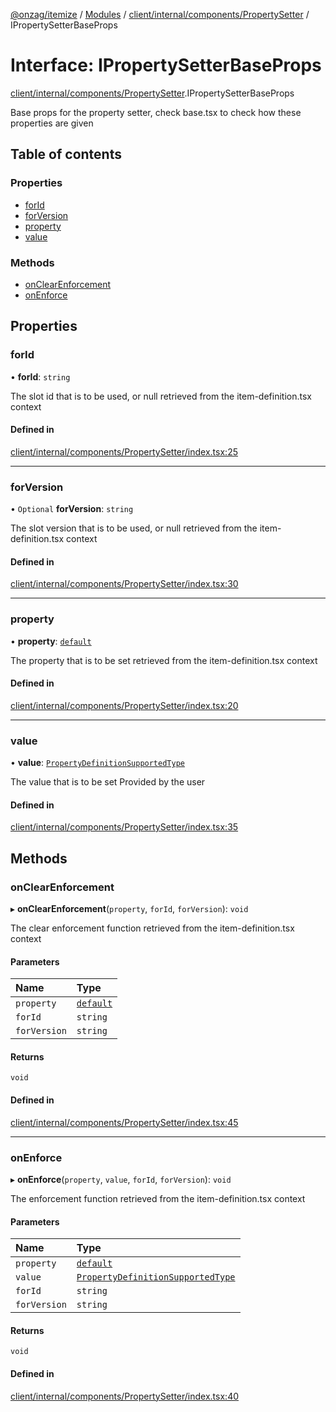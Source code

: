 [@onzag/itemize](../README.md) / [Modules](../modules.md) / [client/internal/components/PropertySetter](../modules/client_internal_components_PropertySetter.md) / IPropertySetterBaseProps

# Interface: IPropertySetterBaseProps

[client/internal/components/PropertySetter](../modules/client_internal_components_PropertySetter.md).IPropertySetterBaseProps

Base props for the property setter, check base.tsx to check
how these properties are given

## Table of contents

### Properties

- [forId](client_internal_components_PropertySetter.IPropertySetterBaseProps.md#forid)
- [forVersion](client_internal_components_PropertySetter.IPropertySetterBaseProps.md#forversion)
- [property](client_internal_components_PropertySetter.IPropertySetterBaseProps.md#property)
- [value](client_internal_components_PropertySetter.IPropertySetterBaseProps.md#value)

### Methods

- [onClearEnforcement](client_internal_components_PropertySetter.IPropertySetterBaseProps.md#onclearenforcement)
- [onEnforce](client_internal_components_PropertySetter.IPropertySetterBaseProps.md#onenforce)

## Properties

### forId

• **forId**: `string`

The slot id that is to be used, or null
retrieved from the item-definition.tsx context

#### Defined in

[client/internal/components/PropertySetter/index.tsx:25](https://github.com/onzag/itemize/blob/f2f29986/client/internal/components/PropertySetter/index.tsx#L25)

___

### forVersion

• `Optional` **forVersion**: `string`

The slot version that is to be used, or null
retrieved from the item-definition.tsx context

#### Defined in

[client/internal/components/PropertySetter/index.tsx:30](https://github.com/onzag/itemize/blob/f2f29986/client/internal/components/PropertySetter/index.tsx#L30)

___

### property

• **property**: [`default`](../classes/base_Root_Module_ItemDefinition_PropertyDefinition.default.md)

The property that is to be set
retrieved from the item-definition.tsx context

#### Defined in

[client/internal/components/PropertySetter/index.tsx:20](https://github.com/onzag/itemize/blob/f2f29986/client/internal/components/PropertySetter/index.tsx#L20)

___

### value

• **value**: [`PropertyDefinitionSupportedType`](../modules/base_Root_Module_ItemDefinition_PropertyDefinition_types.md#propertydefinitionsupportedtype)

The value that is to be set
Provided by the user

#### Defined in

[client/internal/components/PropertySetter/index.tsx:35](https://github.com/onzag/itemize/blob/f2f29986/client/internal/components/PropertySetter/index.tsx#L35)

## Methods

### onClearEnforcement

▸ **onClearEnforcement**(`property`, `forId`, `forVersion`): `void`

The clear enforcement function
retrieved from the item-definition.tsx context

#### Parameters

| Name | Type |
| :------ | :------ |
| `property` | [`default`](../classes/base_Root_Module_ItemDefinition_PropertyDefinition.default.md) |
| `forId` | `string` |
| `forVersion` | `string` |

#### Returns

`void`

#### Defined in

[client/internal/components/PropertySetter/index.tsx:45](https://github.com/onzag/itemize/blob/f2f29986/client/internal/components/PropertySetter/index.tsx#L45)

___

### onEnforce

▸ **onEnforce**(`property`, `value`, `forId`, `forVersion`): `void`

The enforcement function
retrieved from the item-definition.tsx context

#### Parameters

| Name | Type |
| :------ | :------ |
| `property` | [`default`](../classes/base_Root_Module_ItemDefinition_PropertyDefinition.default.md) |
| `value` | [`PropertyDefinitionSupportedType`](../modules/base_Root_Module_ItemDefinition_PropertyDefinition_types.md#propertydefinitionsupportedtype) |
| `forId` | `string` |
| `forVersion` | `string` |

#### Returns

`void`

#### Defined in

[client/internal/components/PropertySetter/index.tsx:40](https://github.com/onzag/itemize/blob/f2f29986/client/internal/components/PropertySetter/index.tsx#L40)
